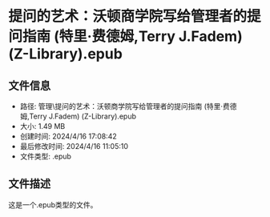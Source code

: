 ﻿# 提问的艺术：沃顿商学院写给管理者的提问指南 (特里·费德姆,Terry J.Fadem) (Z-Library).epub

## 文件信息
- 路径: 管理\提问的艺术：沃顿商学院写给管理者的提问指南 (特里·费德姆,Terry J.Fadem) (Z-Library).epub
- 大小: 1.49 MB
- 创建时间: 2024/4/16 17:08:42
- 最后修改时间: 2024/4/16 11:05:10
- 文件类型: .epub

## 文件描述
这是一个.epub类型的文件。

